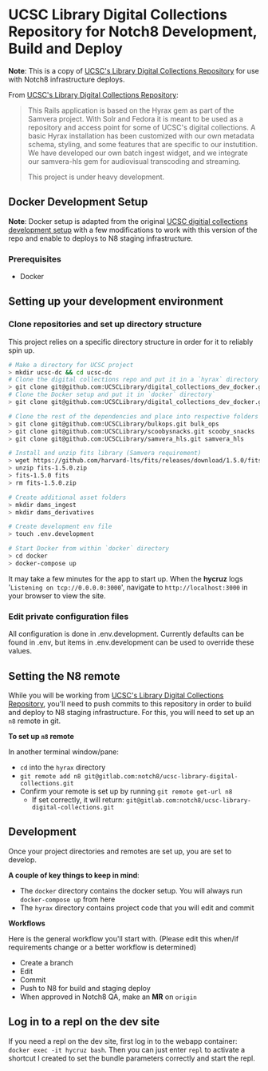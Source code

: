 # UCSC Library Digital Collections Repository for Notch8 Development, Build and Deploy

**Note**: This is a copy of [UCSC's Library Digital Collections Repository](https://github.com/UCSCLibrary/ucsc-library-digital-collections) for use with Notch8 infrastructure deploys.


From [UCSC's Library Digital Collections Repository](https://github.com/UCSCLibrary/ucsc-library-digital-collections): 

> This Rails application is based on the Hyrax gem as part of the Samvera project. With Solr and Fedora it is meant to be used as a repository and access point for some of UCSC's digital collections. 
A basic Hyrax installation has been customized with our own metadata schema, styling, and some features that are specific to our instutition. We have developed our own batch ingest widget, and we integrate our samvera-hls gem for audiovisual transcoding and streaming. 
>
>This project is under heavy development.

## Docker Development Setup

**Note**: Docker setup is adapted from the original [UCSC digitial collections development setup](https://github.com/UCSCLibrary/digital_collections_dev_docker) with a few modifications to work with this version of the repo and enable to deploys to N8 staging infrastructure.

### Prerequisites
- Docker

## Setting up your development environment

### Clone repositories and set up directory structure

This project relies on a specific directory structure in order for it to reliably spin up.

```bash
# Make a directory for UCSC project
> mkdir ucsc-dc && cd ucsc-dc
# Clone the digital collections repo and put it in a `hyrax` directory
> git clone git@github.com:UCSCLibrary/digital_collections_dev_docker.git hyrax
# Clone the Docker setup and put it in `docker` directory`
> git clone git@github.com:UCSCLibrary/digital_collections_dev_docker.git docker

# Clone the rest of the dependencies and place into respective folders
> git clone git@github.com:UCSCLibrary/bulkops.git bulk_ops
> git clone git@github.com:UCSCLibrary/scoobysnacks.git scooby_snacks
> git clone git@github.com:UCSCLibrary/samvera_hls.git samvera_hls

# Install and unzip fits library (Samvera requirement)
> wget https://github.com/harvard-lts/fits/releases/download/1.5.0/fits-1.5.0.zip # You may need to install wget (`brew update && brew install wget`)
> unzip fits-1.5.0.zip
> fits-1.5.0 fits
> rm fits-1.5.0.zip

# Create additional asset folders
> mkdir dams_ingest
> mkdir dams_derivatives

# Create development env file
> touch .env.development

# Start Docker from within `docker` directory
> cd docker
> docker-compose up
```

It may take a few minutes for the app to start up. When the **hycruz** logs '`Listening on tcp://0.0.0.0:3000`', navigate to `http://localhost:3000` in your browser to view the site.

### Edit private configuration files
All configuration is done in .env.development.  Currently defaults can be found in .env, but items in .env.development can be used to override these values.

## Setting the N8 remote
While you will be working from [UCSC's Library Digital Collections Repository](https://github.com/UCSCLibrary/ucsc-library-digital-collections), you'll need to push  commits to this repository in order to build and deploy to N8 staging infrastructure. For this, you will need to set up an `n8` remote in git.

**To set up `n8` remote**

In another terminal window/pane:
- `cd` into the `hyrax` directory
- `git remote add n8 git@gitlab.com:notch8/ucsc-library-digital-collections.git`
- Confirm your remote is set up by running `git remote get-url n8`
    - If set correctly, it will return: `git@gitlab.com:notch8/ucsc-library-digital-collections.git`

## Development
Once your project directories and remotes are set up, you are set to develop.

**A couple of key things to keep in mind**:
- The `docker` directory contains the docker setup. You will always run `docker-compose up` from here
- The `hyrax` directory contains project code that you will edit and commit

**Workflows**

Here is the general workflow you'll start with. (Please edit this when/if requirements change or a better workflow is determined)

- Create a branch
- Edit
- Commit
- Push to N8 for build and staging deploy
- When approved in Notch8 QA, make an **MR** on `origin`

## Log in to a repl on the dev site
If you need a repl on the dev site, first log in to the webapp container: `docker exec -it hycruz bash`. Then you can just enter `repl` to activate a shortcut I created to set the bundle parameters correctly and start the repl.